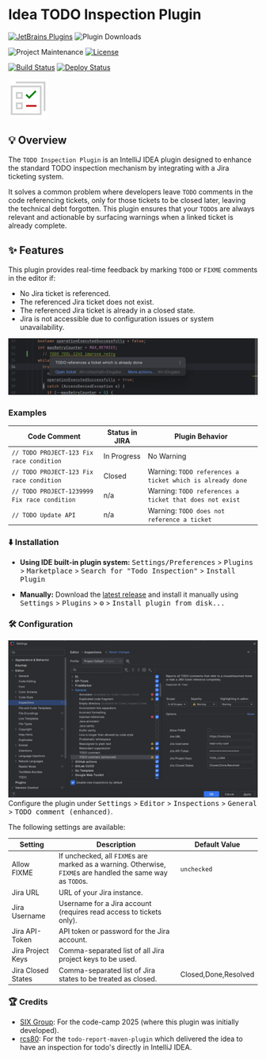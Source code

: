 # Idea TODO Inspection Plugin

[![JetBrains Plugins][jetbrains-plugin-release-shield]][jetbrains-plugin]
![Plugin Downloads][jetbrains-plugin-download-shield]

![Project Maintenance][maintenance-shield]
[![License][license-shield]][license]

[![Build Status][build-status-shield]][build-status]
[![Deploy Status][deploy-status-shield]][deploy-status]

![Icon](todo-inspection/src/main/resources/META-INF/pluginIcon.svg)

## 💡 Overview

<!-- Plugin description -->
The `TODO Inspection Plugin` is an IntelliJ IDEA plugin designed to enhance the standard TODO inspection mechanism by integrating with a Jira ticketing system.

It solves a common problem where developers leave `TODO` comments in the code referencing tickets, only for those tickets to be closed later, leaving the technical debt forgotten. This plugin ensures that your `TODO`s are always relevant and actionable by surfacing warnings when a linked ticket is already complete.
<!-- Plugin description end -->

## ✨ Features

This plugin provides real-time feedback by marking `TODO` or `FIXME` comments in the editor if:
* No Jira ticket is referenced.
* The referenced Jira ticket does not exist.
* The referenced Jira ticket is already in a closed state.
* Jira is not accessible due to configuration issues or system unavailability.

![Warnings](images/warning.png)

### Examples

<table>
  <thead>
    <tr>
      <th>Code Comment</th>
      <th>Status in JIRA</th>
      <th>Plugin Behavior</th>
    </tr>
  </thead>
  <tbody>
    <tr>
      <td><code>// TODO PROJECT-123 Fix race condition</code></td>
      <td>In Progress</td>
      <td>No Warning</td>
    </tr>
    <tr>
      <td><code>// TODO PROJECT-123 Fix race condition</code></td>
      <td>Closed</td>
      <td>Warning: <code>TODO references a ticket which is already done</code></td>
    </tr>
    <tr>
      <td><code>// TODO PROJECT-1239999 Fix race condition</code></td>
      <td>n/a</td>
      <td>Warning:  <code>TODO references a ticket that does not exist</code></td>
    </tr>
    <tr>
      <td><code>// TODO Update API</code></td>
      <td>n/a</td>
      <td>Warning: <code>TODO does not reference a ticket</code></td>
    </tr>
  </tbody>
</table>


### ⬇️ Installation
- **Using IDE built-in plugin system:**
  <kbd>Settings/Preferences</kbd> > <kbd>Plugins</kbd> > <kbd>Marketplace</kbd> > <kbd>Search for "Todo Inspection"</kbd> >
  <kbd>Install Plugin</kbd>

- **Manually:**
  Download the [latest release][latest-release] and install it manually using
  <kbd>Settings</kbd> > <kbd>Plugins</kbd> > <kbd>⚙</kbd> > <kbd>Install plugin from disk...</kbd>

### 🛠️ Configuration

![Configuration](images/config.png)
Configure the plugin under <kbd>Settings</kbd> > <kbd>Editor</kbd> > <kbd>Inspections</kbd> > <kbd>General</kbd> > <kbd>TODO comment (enhanced)</kbd>.

The following settings are available:

| Setting            | Description                                                                                             | Default Value        |
|--------------------|---------------------------------------------------------------------------------------------------------|----------------------|
| Allow FIXME        | If unchecked, all `FIXME`s are marked as a warning. Otherwise, `FIXME`s are handled the same way as `TODO`s. | `unchecked`          |
| Jira URL           | URL of your Jira instance.                                                                              |                      |
| Jira Username      | Username for a Jira account (requires read access to tickets only).                                     |                      |
| Jira API-Token     | API token or password for the Jira account.                                                             |                      |
| Jira Project Keys  | Comma-separated list of all Jira project keys to be used.                                              |                      |
| Jira Closed States | Comma-separated list of Jira states to be treated as closed.                                           | Closed,Done,Resolved |


### 🏆 Credits
* [SIX Group](https://github.com/six-group): For the code-camp 2025 (where this plugin was initially developed).
* [rcs80](https://github.com/rsc80): For the `todo-report-maven-plugin` which delivered the idea to have an inspection for todo's directly in IntelliJ IDEA.

[license-shield]: https://img.shields.io/github/license/frimtec/idea-todo-inspection-plugin.svg
[license]: https://opensource.org/licenses/Apache-2.0
[maintenance-shield]: https://img.shields.io/maintenance/yes/2025.svg
[build-status-shield]: https://github.com/frimtec/idea-todo-inspection-plugin/workflows/Build/badge.svg
[build-status]: https://github.com/frimtec/idea-todo-inspection-plugin/actions?query=workflow%3ABuild
[deploy-status-shield]: https://github.com/frimtec/idea-todo-inspection-plugin/actions/workflows/release.yml/badge.svg
[deploy-status]: https://github.com/frimtec/idea-todo-inspection-plugin/actions/workflows/release.yml
[jetbrains-plugin-release-shield]: https://img.shields.io/jetbrains/plugin/v/28829
[jetbrains-plugin-download-shield]: https://img.shields.io/jetbrains/plugin/d/28829
[jetbrains-plugin]: https://plugins.jetbrains.com/plugin/28829-todo-inspection
[latest-release]: https://github.com/frimtec/idea-todo-inspection-plugin/releases/latest